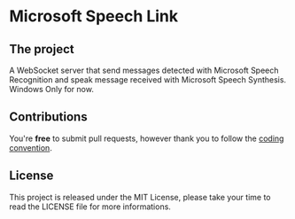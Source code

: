 # Microsoft Speech Link

## The project
A WebSocket server that send messages detected with Microsoft Speech Recognition and speak message received with Microsoft Speech Synthesis. Windows Only for now.

## Contributions
You're **free** to submit pull requests, however thank you to follow the [coding convention](https://msdn.microsoft.com/en-US/library/ff926074.aspx). 

## License
This project is released under the MIT License, please take your time to read the LICENSE file for more informations.